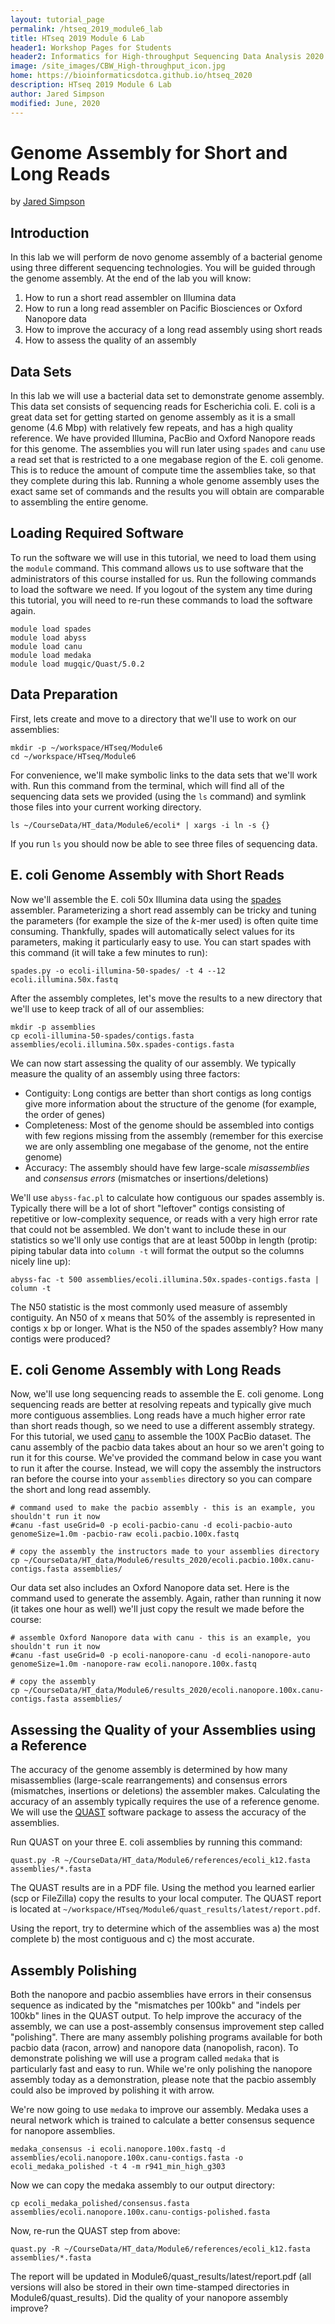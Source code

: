 ```yaml
---
layout: tutorial_page
permalink: /htseq_2019_module6_lab
title: HTseq 2019 Module 6 Lab
header1: Workshop Pages for Students
header2: Informatics for High-throughput Sequencing Data Analysis 2020 Module 6 Lab
image: /site_images/CBW_High-throughput_icon.jpg
home: https://bioinformaticsdotca.github.io/htseq_2020
description: HTseq 2019 Module 6 Lab
author: Jared Simpson
modified: June, 2020
---
```


# Genome Assembly for Short and Long Reads

by [Jared Simpson](https://simpsonlab.github.io)

## Introduction

In this lab we will perform de novo genome assembly of a bacterial genome using three different sequencing technologies. You will be guided through the genome assembly. At the end of the lab you will know:

1. How to run a short read assembler on Illumina data
2. How to run a long read assembler on Pacific Biosciences or Oxford Nanopore data
3. How to improve the accuracy of a long read assembly using short reads
4. How to assess the quality of an assembly

## Data Sets

In this lab we will use a bacterial data set to demonstrate genome assembly. This data set consists of sequencing reads for Escherichia coli. E. coli is a great data set for getting started on genome assembly as it is a small genome (4.6 Mbp) with relatively few repeats, and has a high quality reference. We have provided Illumina, PacBio and Oxford Nanopore reads for this genome. The assemblies you will run later using `spades` and `canu` use a read set that is restricted to a one megabase region of the E. coli genome. This is to reduce the amount of compute time the assemblies take, so that they complete during this lab. Running a whole genome assembly uses the exact same set of commands and the results you will obtain are comparable to assembling the entire genome.

## Loading Required Software

To run the software we will use in this tutorial, we need to load them using the `module` command. This command allows us to use software that the administrators of this course installed for us. Run the following commands to load the software we need. If you logout of the system any time during this tutorial, you will need to re-run these commands to load the software again.

```
module load spades
module load abyss
module load canu
module load medaka
module load mugqic/Quast/5.0.2
```

## Data Preparation

First, lets create and move to a directory that we'll use to work on our assemblies:

```
mkdir -p ~/workspace/HTseq/Module6
cd ~/workspace/HTseq/Module6
```

For convenience, we'll make symbolic links to the data sets that we'll work with. Run this command from the terminal, which will find all of the sequencing data sets we provided (using the `ls` command) and symlink those files into your current working directory.


```
ls ~/CourseData/HT_data/Module6/ecoli* | xargs -i ln -s {}
```

If you run `ls` you should now be able to see three files of sequencing data.

## E. coli Genome Assembly with Short Reads

Now we'll assemble the E. coli 50x Illumina data using the [spades](http://bioinf.spbau.ru/spades) assembler. Parameterizing a short read assembly can be tricky and tuning the parameters (for example the size of the *k*-mer used) is often quite time consuming. Thankfully, spades will automatically select values for its parameters, making it particularly easy to use. You can start spades with this command (it will take a few minutes to run):

```
spades.py -o ecoli-illumina-50-spades/ -t 4 --12 ecoli.illumina.50x.fastq
```

After the assembly completes, let's move the results to a new directory that we'll use to keep track of all of our assemblies:

```
mkdir -p assemblies
cp ecoli-illumina-50-spades/contigs.fasta assemblies/ecoli.illumina.50x.spades-contigs.fasta
```

We can now start assessing the quality of our assembly. We typically measure the quality of an assembly using three factors:

- Contiguity: Long contigs are better than short contigs as long contigs give more information about the structure of the genome (for example, the order of genes)
- Completeness: Most of the genome should be assembled into contigs with few regions missing from the assembly (remember for this exercise we are only assembling one megabase of the genome, not the entire genome)
- Accuracy: The assembly should have few large-scale *misassemblies* and *consensus errors* (mismatches or insertions/deletions)

We'll use `abyss-fac.pl` to calculate how contiguous our spades assembly is. Typically there will be a lot of short "leftover" contigs consisting of repetitive or low-complexity sequence, or reads with a very high error rate that could not be assembled. We don't want to include these in our statistics so we'll only use contigs that are at least 500bp in length (protip: piping tabular data into `column -t` will format the output so the columns nicely line up):

```
abyss-fac -t 500 assemblies/ecoli.illumina.50x.spades-contigs.fasta | column -t
```

The N50 statistic is the most commonly used measure of assembly contiguity. An N50 of x means that 50% of the assembly is represented in contigs x bp or longer. What is the N50 of the spades assembly? How many contigs were produced?

## E. coli Genome Assembly with Long Reads

Now, we'll use long sequencing reads to assemble the E. coli genome. Long sequencing reads are better at resolving repeats and typically give much more contiguous assemblies. Long reads have a much higher error rate than short reads though, so we need to use a different assembly strategy. For this tutorial, we used [canu](https://github.com/marbl/canu) to assemble the 100X PacBio dataset. The canu assembly of the pacbio data takes about an hour so we aren't going to run it for this course. We've provided the command below in case you want to run it after the course. Instead, we will copy the assembly the instructors ran before the course into your `assemblies` directory so you can compare the short and long read assembly.

```
# command used to make the pacbio assembly - this is an example, you shouldn't run it now
#canu -fast useGrid=0 -p ecoli-pacbio-canu -d ecoli-pacbio-auto genomeSize=1.0m -pacbio-raw ecoli.pacbio.100x.fastq

# copy the assembly the instructors made to your assemblies directory
cp ~/CourseData/HT_data/Module6/results_2020/ecoli.pacbio.100x.canu-contigs.fasta assemblies/
```

Our data set also includes an Oxford Nanopore data set. Here is the command used to generate the assembly. Again, rather than running it now (it takes one hour as well) we'll just copy the result we made before the course:

```
# assemble Oxford Nanopore data with canu - this is an example, you shouldn't run it now
#canu -fast useGrid=0 -p ecoli-nanopore-canu -d ecoli-nanopore-auto genomeSize=1.0m -nanopore-raw ecoli.nanopore.100x.fastq

# copy the assembly
cp ~/CourseData/HT_data/Module6/results_2020/ecoli.nanopore.100x.canu-contigs.fasta assemblies/
```

## Assessing the Quality of your Assemblies using a Reference

The accuracy of the genome assembly is determined by how many misassemblies (large-scale rearrangements) and consensus errors (mismatches, insertions or deletions) the assembler makes. Calculating the accuracy of an assembly typically requires the use of a reference genome. We will use the [QUAST](http://quast.bioinf.spbau.ru/) software package to assess the accuracy of the assemblies.

Run QUAST on your three E. coli assemblies by running this command:

```
quast.py -R ~/CourseData/HT_data/Module6/references/ecoli_k12.fasta assemblies/*.fasta
```

The QUAST results are in a PDF file. Using the method you learned earlier (scp or FileZilla) copy the results to your local computer. The QUAST report is located at `~/workspace/HTseq/Module6/quast_results/latest/report.pdf`.

Using the report, try to determine which of the assemblies was a) the most complete b) the most contiguous and c) the most accurate.

## Assembly Polishing

Both the nanopore and pacbio assemblies have errors in their consensus sequence as indicated by the "mismatches per 100kb" and "indels per 100kb" lines in the QUAST output. To help improve the accuracy of the assembly, we can use a post-assembly consensus improvement step called "polishing". There are many assembly polishing programs available for both pacbio data (racon, arrow) and nanopore data (nanopolish, racon). To demonstrate polishing we will use a program called `medaka` that is particularly fast and easy to run. While we're only polishing the nanopore assembly today as a demonstration, please note that the pacbio assembly could also be improved by polishing it with arrow.

We're now going to use `medaka` to improve our assembly. Medaka uses a neural network which is trained to calculate a better consensus sequence for nanopore assemblies.

```
medaka_consensus -i ecoli.nanopore.100x.fastq -d assemblies/ecoli.nanopore.100x.canu-contigs.fasta -o ecoli_medaka_polished -t 4 -m r941_min_high_g303
```

Now we can copy the medaka assembly to our output directory:

```
cp ecoli_medaka_polished/consensus.fasta assemblies/ecoli.nanopore.100x.canu-contigs-polished.fasta
```

Now, re-run the QUAST step from above:

```
quast.py -R ~/CourseData/HT_data/Module6/references/ecoli_k12.fasta assemblies/*.fasta
```

The report will be updated in Module6/quast_results/latest/report.pdf (all versions will also be stored in their own time-stamped directories in Module6/quast_results). Did the quality of your nanopore assembly improve?
